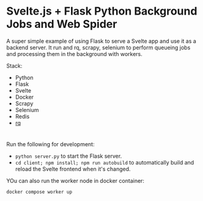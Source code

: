 # Svelte.js + Flask Python Background Jobs and Web Spider

A super simple example of using Flask to serve a Svelte app and use it as a backend server. It run and rq, scrapy, selenium to perform queueing jobs and processing them in the background with workers.

Stack:

- Python
- Flask
- Svelte
- Docker
- Scrapy
- Selenium
- Redis
- [rq](https://python-rq.org/)

# 
Run the following for development:

- `python server.py` to start the Flask server.
- `cd client; npm install; npm run autobuild` to automatically build and reload the Svelte frontend when it's changed.

YOu can also run the worker node in docker container:

`docker compose worker up`